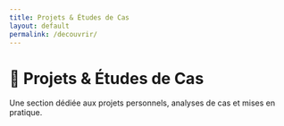 ```yaml
---
title: Projets & Études de Cas
layout: default
permalink: /decouvrir/
---
```


# 🔬 Projets & Études de Cas

Une section dédiée aux projets personnels, analyses de cas et mises en pratique.
